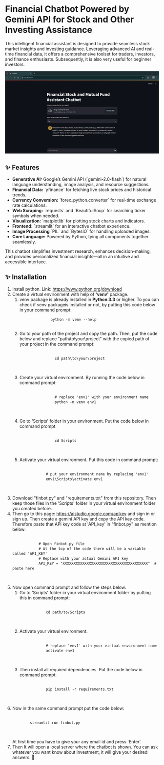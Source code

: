 <h1>Financial Chatbot Powered by Gemini API for Stock and Other Investing Assistance</h1>

<p>This intelligent financial assistant is designed to provide seamless stock market insights and investing guidance. Leveraging advanced AI and real-time financial data, it offers a comprehensive toolset for traders, investors, and finance enthusiasts. Subsequently, it is also very useful for beginner investors.</p>
</hr>
<img src="https://github.com/Prithwish-18/Financial_chatbot/blob/main/images/Output_1.png" alt="Financial chatbot"/>
<h2>✨ Features </h2>
<ul>
  <li><strong>Generative AI:</strong> Google’s Gemini API (`gemini-2.0-flash`) for natural language understanding, image analysis, and resource suggestions.</li>
  <li><strong>Financial Data:</strong> `yfinance` for fetching live stock prices and historical trends.</li>
  <li><strong>Currency Conversion:</strong> `forex_python.converter` for real-time exchange rate calculations.</li>
  <li><strong>Web Scraping:</strong> `requests` and `BeautifulSoup` for searching ticker symbols when needed.</li>
  <li><strong>Visualization:</strong> `matplotlib` for plotting stock charts and indicators.</li>
  <li><strong>Frontend:</strong> `streamlit` for an interactive chatbot experience.</li>
  <li><strong>Image Processing</strong> `PIL` and `BytesIO` for handling uploaded images.</li>
  <li><strong>Core Language:</strong> Powered by Python, tying all components together seamlessly.</li>
</ul>

<p>This chatbot simplifies investment research, enhances decision-making, and provides personalized financial insights—all in an intuitive and accessible interface.</p>

<h2>✨ Installation </h2>
<ol>
  <li>Install python. Link: <a href="https://www.python.org/downloads"> https://www.python.org/download</a></li>
  <li>
    Create a virtual environment with help of <strong>'venv'</strong> package.
    <ol>
        <li>venv package is already installed in <strong>Python 3.3</strong> or higher. To you can check if venv packageis installed or not, by putting this code below in your command prompt: 
            <pre>
            <code>python -m venv --help</code>
            </pre> </li>
        <li>
            Go to your path of the project and copy the path. Then, put the code below and replace "path\to\your\project" with the copied path of your project in the command prompt:
            <pre>
            <code>
                cd path\to\your\project
            </code>
            </pre>
        </li>
        <li>
            Create your virtual environment. By running the code below in command prompt: 
            <pre>
            <code>
                # replace 'env1' with your environment name
                python -m venv env1
            </code>
            </pre>
        </li>
        <li>
            Go to 'Scripts' folder in your environment. Put the code below in command prompt: 
            <pre>
            <code>
                cd Scripts
            </code>
            </pre>
        </li>
        <li>Activate your virtual environment. Put this code in command prompt: 
          <pre>
            <code>
            # put your environment name by replacing 'env1'
            env1\Scripts\activate env1
            </code>
          </pre>
        </li>
    </ol>
  </li>
  <li>
    Download "finbot.py" and "requirements.txt" from this repository. Then keep those files in the 'Scripts' folder in your virtual environment folder you created before.
  </li>
  <li>
    Then go to this page: <a href="https://aistudio.google.com/apikey">https://aistudio.google.com/apikey</a> and sign in or sign up. Then create a gemini API key and copy the API key code. Therefore paste that API key code at 'API_key' in "finbot.py" as mention below: 
    <pre>
      <code>
            # Open finbot.py file
            # At the top of the code there will be a variable called 'API_KEY'
            # Replace with your actual Gemini API key
            API_KEY = "XXXXXXXXXXXXXXXXXXXXXXXXXXXXXXXXXXXXXXX"  # paste here
      </code>
    </pre>
  </li>
  <li>
    Now open command prompt and follow the steps below: 
    <ol>
      <li>Go to 'Scripts' folder in your virtual environment folder by putting this in command prompt: 
        <pre>
          <code>
            cd path/to/Scripts
          </code>
        </pre>
      </li>
      <li>
        Activate your virtual environment.
        <pre>
          <code>
            # replace 'env1' with your virtual environment name
            activate env1
          </code>
        </pre>
      </li>
      <li>
        Then install all required dependencies. Put the code below in command prompt: 
        <pre>
          <code>
            pip install -r requirements.txt
          </code>
        </pre>
      </li>
    </ol>
  </li>
  <li>Now in the same command prompt put the code below: 
    <pre>
      <code>
        streamlit run finbot.py
      </code>
    </pre>
    At first time you have to give your any email id and press 'Enter'.
  </li>
  <li>Then It will open a local server where the chatbot is shown. You can ask whatever you want know about investment, it will give your desired answers. 🤗</li>
</ol>
  

